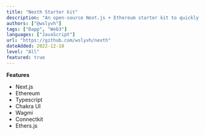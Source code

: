 ```yaml
---
title: "Nexth Starter kit"
description: "An open-source Next.js + Ethereum starter kit to quickly ship Web3 Apps"
authors: ["@wslyvh"]
tags: ["Dapp", "Web3"]
languages: ["JavaScript"]
url: "https://github.com/wslyvh/nexth"
dateAdded: 2022-12-18
level: "All"
featured: true
---
```


**Features**
- Next.js
- Ethereum
- Typescript
- Chakra UI
- Wagmi
- Connectkit
- Ethers.js